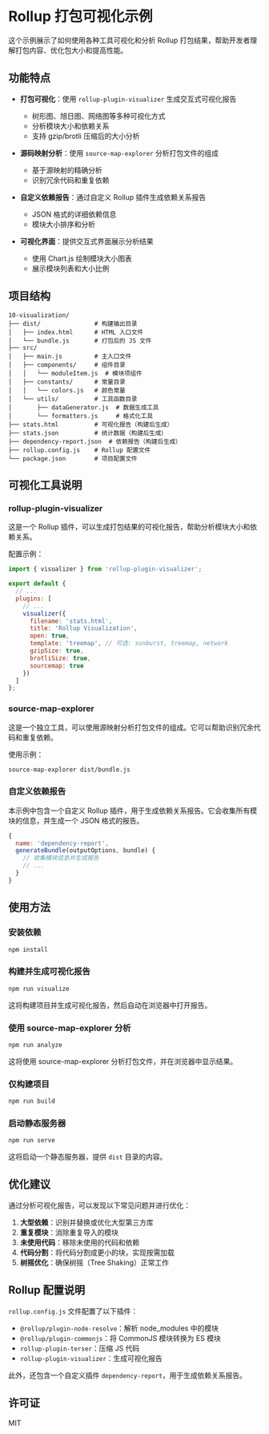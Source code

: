 # Rollup 打包可视化示例

这个示例展示了如何使用各种工具可视化和分析 Rollup 打包结果，帮助开发者理解打包内容、优化包大小和提高性能。

## 功能特点

- **打包可视化**：使用 `rollup-plugin-visualizer` 生成交互式可视化报告
  - 树形图、旭日图、网络图等多种可视化方式
  - 分析模块大小和依赖关系
  - 支持 gzip/brotli 压缩后的大小分析

- **源码映射分析**：使用 `source-map-explorer` 分析打包文件的组成
  - 基于源映射的精确分析
  - 识别冗余代码和重复依赖

- **自定义依赖报告**：通过自定义 Rollup 插件生成依赖关系报告
  - JSON 格式的详细依赖信息
  - 模块大小排序和分析

- **可视化界面**：提供交互式界面展示分析结果
  - 使用 Chart.js 绘制模块大小图表
  - 展示模块列表和大小比例

## 项目结构

```
10-visualization/
├── dist/               # 构建输出目录
│   ├── index.html      # HTML 入口文件
│   └── bundle.js       # 打包后的 JS 文件
├── src/
│   ├── main.js         # 主入口文件
│   ├── components/     # 组件目录
│   │   └── moduleItem.js  # 模块项组件
│   ├── constants/      # 常量目录
│   │   └── colors.js   # 颜色常量
│   └── utils/          # 工具函数目录
│       ├── dataGenerator.js  # 数据生成工具
│       └── formatters.js     # 格式化工具
├── stats.html          # 可视化报告（构建后生成）
├── stats.json          # 统计数据（构建后生成）
├── dependency-report.json  # 依赖报告（构建后生成）
├── rollup.config.js    # Rollup 配置文件
└── package.json        # 项目配置文件
```

## 可视化工具说明

### rollup-plugin-visualizer

这是一个 Rollup 插件，可以生成打包结果的可视化报告，帮助分析模块大小和依赖关系。

配置示例：

```js
import { visualizer } from 'rollup-plugin-visualizer';

export default {
  // ...
  plugins: [
    // ...
    visualizer({
      filename: 'stats.html',
      title: 'Rollup Visualization',
      open: true,
      template: 'treemap', // 可选: sunburst, treemap, network
      gzipSize: true,
      brotliSize: true,
      sourcemap: true
    })
  ]
};
```

### source-map-explorer

这是一个独立工具，可以使用源映射分析打包文件的组成。它可以帮助识别冗余代码和重复依赖。

使用示例：

```bash
source-map-explorer dist/bundle.js
```

### 自定义依赖报告

本示例中包含一个自定义 Rollup 插件，用于生成依赖关系报告。它会收集所有模块的信息，并生成一个 JSON 格式的报告。

```js
{
  name: 'dependency-report',
  generateBundle(outputOptions, bundle) {
    // 收集模块信息并生成报告
    // ...
  }
}
```

## 使用方法

### 安装依赖

```bash
npm install
```

### 构建并生成可视化报告

```bash
npm run visualize
```

这将构建项目并生成可视化报告，然后自动在浏览器中打开报告。

### 使用 source-map-explorer 分析

```bash
npm run analyze
```

这将使用 source-map-explorer 分析打包文件，并在浏览器中显示结果。

### 仅构建项目

```bash
npm run build
```

### 启动静态服务器

```bash
npm run serve
```

这将启动一个静态服务器，提供 `dist` 目录的内容。

## 优化建议

通过分析可视化报告，可以发现以下常见问题并进行优化：

1. **大型依赖**：识别并替换或优化大型第三方库
2. **重复模块**：消除重复导入的模块
3. **未使用代码**：移除未使用的代码和依赖
4. **代码分割**：将代码分割成更小的块，实现按需加载
5. **树摇优化**：确保树摇（Tree Shaking）正常工作

## Rollup 配置说明

`rollup.config.js` 文件配置了以下插件：

- `@rollup/plugin-node-resolve`：解析 node_modules 中的模块
- `@rollup/plugin-commonjs`：将 CommonJS 模块转换为 ES 模块
- `rollup-plugin-terser`：压缩 JS 代码
- `rollup-plugin-visualizer`：生成可视化报告

此外，还包含一个自定义插件 `dependency-report`，用于生成依赖关系报告。

## 许可证

MIT